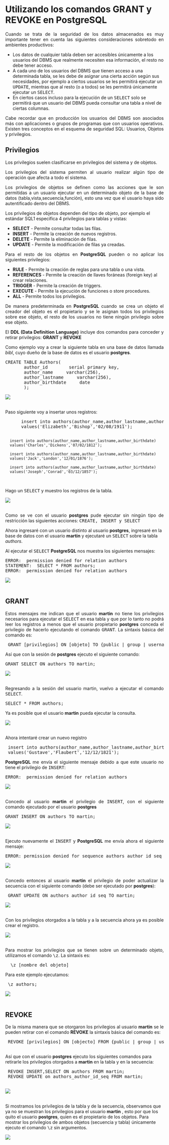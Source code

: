 # Utilizando los comandos GRANT y REVOKE en PostgreSQL
		
<p align="justify">Cuando se trata de la seguridad de los datos almacenados es muy importante tener en cuenta las siguientes consideraciones sobretodo en ambientes productivos:
</p>
<ul>
<li>Los datos de cualquier tabla deben ser accesibles únicamente a los usuarios del DBMS que realmente necesiten esa información, el resto no debe tener acceso.</li>
<li>A cada uno de los usuarios del DBMS que tienen acceso a una determinada tabla, se les debe de asignar una cierta acción según sus necesidades, por ejemplo a ciertos usuarios se les permitirá ejecutar un <tt>UPDATE</tt>, mientras que al resto (o a todos) se les permitirá únicamente ejecutar un <tt>SELECT</tt>.</li>
<li>En ciertos casos incluso para la ejecución de un <tt>SELECT</tt> solo se permitirá que un usuario del DBMS pueda consultar una tabla a nivel de ciertas columnas.</li>
</ul>
<p align="justify">
Cabe recordar que en producción los usuarios del DBMS son asociados más con aplicaciones o grupos de programas que con usuarios operativos.
Existen tres conceptos en el esquema de seguridad SQL: Usuarios, Objetos y privilegios. 
</p>
<h2>Privilegios</h2>
<p align="justify">Los privilegios suelen clasificarse en privilegios del sistema y de objetos.</p>
<p align="justify">Los privilegios del sistema permiten al usuario realizar algún tipo de operación que afecta a todo el sistema. </p>
<p align="justify">Los privilegios de objetos se definen como las acciones que le son permitidas a un usuario ejecutar en un determinado objeto de la base de datos (tabla,vista,secuencia,función), esto una vez que el usuario haya sido autentificado dentro del DBMS.</p>
<p>Los privilegios de objetos dependen del tipo de objeto, por ejemplo el estándar SQL1 especifica 4 privilegios para tablas y vistas:</p>
<ul>
<li><b>SELECT</b> - Permite consultar todas las filas.</li>
<li><b>INSERT</b> - Permite la creación de nuevos registros.</li>
<li><b>DELETE</b> - Permite la eliminación de filas.</li>
<li><b>UPDATE</b> - Permite la modificación de filas ya creadas.</li>
</ul>
<p align="justify">Para el resto de los objetos en <b>PostgreSQL</b> pueden o no aplicar los siguientes privilegios:</p>
<ul>
<li><b>RULE</b> - Permite la creación de reglas para una tabla o una vista.</li>
<li><b>REFERENCES</b> - Permite la creación de llaves foráneas (foreign key) al crear relaciones.</li>
<li><b>TRIGGER</b> - Permite la creación de triggers.</li>
<li><b>EXECUTE</b> - Permite la ejecución de funciones o store procedures.</li>
<li><b>ALL</b> - Permite todos los privilegios.</li>
</ul>
<p align="justify">De manera predeterminada en <b>PostgreSQL</b> cuando se crea un objeto el creador del objeto es el propietario y se le asignan todos los privilegios sobre ese objeto, el resto de los usuarios no tiene ningún privilegio sobre ese objeto.</p>
<p align="justify">El <b>DDL (Data Definition Language)</b> incluye dos comandos para conceder y retirar privilegios: <b>GRANT</b> y <b>REVOKE</b></p>
		<p align="justify">Como ejemplo voy a crear la siguiente tabla en una base de datos llamada <i>bibl</i>, cuyo dueño de la base de datos es el usuario <b>postgres</b>.</p>
<pre>
CREATE TABLE Authors(
	   author_id        serial primary key,
	   author_name     varchar(256),
	   author_lastname     varchar(256),
	   author_birthdate     date
	   );
</pre>
<div>
<IMG src="picture_library/grant/fig1.png">
</div><br>
<p align="justify">Paso siguiente voy a insertar unos registros:</p>
<pre>
	  insert into authors(author_name,author_lastname,author_birthdate)
	  values('Elizabeth','Bishop','02/08/1911');
	  
	  insert into authors(author_name,author_lastname,author_birthdate)
	  values('Charles','Dickens','07/02/1812');
	  
	  insert into authors(author_name,author_lastname,author_birthdate)
	  values('Jack','London','12/01/1876');
	  
	  insert into authors(author_name,author_lastname,author_birthdate)
	  values('Joseph','Conrad','03/12/1857');
</pre>
<p>Hago un <tt>SELECT</tt> y muestro los registros de la tabla.</p>
<div>
<IMG src="picture_library/grant/fig2.png">
</div><br>
<p align="justify">Como se ve con el usuario <b>postgres</b> pude ejecutar sin ningún tipo de restricción las siguientes acciones: <tt>CREATE, INSERT y SELECT</tt></p>
<p>Ahora ingresaré con un usuario distinto al usuario <b>postgres</b>, ingresaré en la base de datos con el usuario <b>martin</b> y ejecutaré un <tt>SELECT</tt> sobre la tabla <i>authors</i>.</p>
<p>Al ejecutar el <tt>SELECT</tt> <b>PostgreSQL</b> nos muestra los siguientes mensajes:</p>
<pre>
ERROR:  permission denied for relation authors
STATEMENT:  SELECT * FROM authors;
ERROR:  permission denied for relation authors
</pre>
<div>
<IMG src="picture_library/grant/fig3.png">
</div><br>
<h2>GRANT</h2>
<p align="justify">Estos mensajes me indican que el usuario <b>martin</b> no tiene los privilegios necesarios para ejecutar el <tt>SELECT</tt> en esa tabla y que por lo tanto no podrá leer los registros a menos que el usuario propietario <b>postgres</b> conceda el privilegio de hacerlo ejecutando el comando <tt>GRANT</tt>.
La sintaxis básica del comando es:</p>
<pre>
 GRANT [privilegios] ON [objeto] TO {public | group | username}
</pre>
<p align="justify">Así que con la sesión de <b>postgres</b> ejecuto el siguiente comando:</p>
<pre>
GRANT SELECT ON authors TO martin;
</pre>
<div>
<IMG src="picture_library/grant/fig4.png">
</div><br>
<p align="justify">Regresando a la sesión del usuario martin, vuelvo a ejecutar el comando <tt>SELECT</tt>.</p>
<pre>
SELECT * FROM authors;
</pre>
<p align="justify">Ya es posible que el usuario <b>martin</b> pueda ejecutar la consulta.</p>
<div>
<IMG src="picture_library/grant/fig5.png">
</div><br>
<p align="justify">Ahora intentaré crear un nuevo registro</p>
<pre>
 insert into authors(author_name,author_lastname,author_birthdate)
 values('Gustave','Flaubert','12/12/1821');
</pre>
<p align="justify"><b>PostgreSQL</b> me envía el siguiente mensaje debido a que este usuario no tiene el privilegio de <tt>INSERT</tt>:</p>
<pre>
ERROR:  permission denied for relation authors
</pre>
 <div>
<IMG src="picture_library/grant/fig6.png">
</div><br>
<p align="justify">Concedo al usuario <b>martin</b> el privilegio de <tt>INSERT</tt>, con el siguiente comando ejecutado por el usuario <b>postgres</b></p>
<pre>
GRANT INSERT ON authors TO martin;
</pre>
<div>
<IMG src="picture_library/grant/fig7.png">
</div><br>
<p align="justify">Ejecuto nuevamente el <tt>INSERT</tt> y <b>PostgreSQL</b> me envía ahora el siguiente mensaje:</p>
<pre>
ERROR: permission denied for sequence authors_author_id_seq
</pre>
<div>
<IMG src="picture_library/grant/fig8.png">
</div><br>
<p align="justify">Concedo entonces al usuario <b>martin</b> el privilegio de poder actualizar la secuencia con el siguiente comando (debe ser ejecutado por <b>postgres</b>):</p>
<pre>
 GRANT UPDATE ON authors_author_id_seq TO martin;
</pre>
<div>
<IMG src="picture_library/grant/fig9.png">
</div><br>
<p align="justify">Con los privilegios otorgados a la tabla y a la secuencia ahora ya es posible crear el registro.</p>
<div>
<IMG src="picture_library/grant/fig10.png">
</div><br>
<p align="justify">Para mostrar los privilegios que se tienen sobre un determinado objeto, utilizamos el comando <tt>\z</tt>.
La sintaxis es:</p>
<pre>
  \z [nombre del objeto]
</pre>
<p>Para este ejemplo ejecutamos:</p>
<pre>
 \z authors;
</pre>
<div>
<IMG src="picture_library/grant/fig11.png">
</div><br>
 <h2>REVOKE</h2>
 <p align="justify">De la misma manera que se otorgaron los privilegios al usuario <b>martin</b> se le pueden retirar con el comando <b>REVOKE</b> la sintaxis básica del comando es:</p>
 <pre>
 REVOKE [privilegios] ON [objecto] FROM {public | group | username }
 </pre>
<p>Así que con el usuario <b>postgres</b> ejecuto los siguientes comandos para retirarle los privilegios otorgados a <b>martin</b> en la tabla y en la secuencia:</p>
 <pre>
 REVOKE INSERT,SELECT ON authors FROM martin;
 REVOKE UPDATE on authors_author_id_seq FROM martin;
 </pre>
 <div>
<IMG src="picture_library/grant/fig12.png">
</div><br>
<p>Si mostramos los privilegios de la tabla y de la secuencia, observamos que ya no se muestran los privilegios para el usuario <b>martin</b> , esto por que los quito el usuario <b>postgres</b>, quien es el propietario de los objetos. Para mostrar los privilegios de ambos objetos (secuencia y tabla) únicamente ejecuto el comando <tt>\z</tt> sin argumentos.</p>
<div>
<IMG src="picture_library/grant/fig13.png">
</div>
